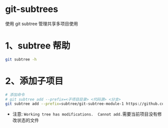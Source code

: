# git-subtrees

使用 git subtree 管理共享多项目使用

# 1、subtree 帮助

```sh
git subtree -h
```

# 2、添加子项目

```sh
# 添加命令
# git subtree add --prefix=<子项目目录> <代码源> <分支>
git subtree add --prefix=subtree/git-subtree-module-1 https://github.com/kinvirgo/git-subtree-module-1.git main
```
- 注意: `Working tree has modifications.  Cannot add.`需要当前项目没有修改状态的文件
